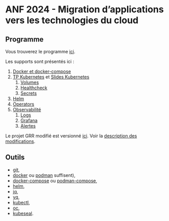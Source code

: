 # ANF 2024 - Migration d’applications vers les technologies du cloud

## Programme

Vous trouverez le programme [ici](https://indico.math.cnrs.fr/event/11850/timetable/#20241014).

Les supports sont présentés ici :

1. [Docker et docker-compose](https://plmlab.math.cnrs.fr/anf2024/grr-docker)
1. [TP Kubernetes](https://plmlab.math.cnrs.fr/anf2024/grr-kubernetes) et [Slides Kubernetes](https://plmlab.math.cnrs.fr/anf2024/grr-kubernetes/-/blob/main/slides/kubernetes/kubernetes.pdf)
    1. [Volumes](https://plmlab.math.cnrs.fr/anf2024/grr-kubernetes#volumes)
    1. [Healthcheck](https://plmlab.math.cnrs.fr/anf2024/grr-kubernetes#healthcheck)
    1. [Secrets](https://plmlab.math.cnrs.fr/anf2024/grr-kubernetes/-/blob/main/slides/secrets/secrets.pdf)
1. [Helm](https://plmlab.math.cnrs.fr/anf2024/grr-kubernetes#d%C3%A9ploiement-de-grr-avec-helm)
1. [Operators](https://plmlab.math.cnrs.fr/anf2024/operators)
1. [Observabilité](https://plmlab.math.cnrs.fr/anf2024/grr-monitoring)
    1. [Logs](https://plmlab.math.cnrs.fr/anf2024/grr-monitoring/-/blob/main/Logs)
    1. [Grafana](https://plmlab.math.cnrs.fr/anf2024/grr-monitoring/-/blob/main/Grafana)
    1. [Alertes](https://plmlab.math.cnrs.fr/anf2024/grr-monitoring/-/blob/main/alertes)

Le projet GRR modifié est versionné [ici](https://plmlab.math.cnrs.fr/anf2024/grr). Voir la [description des modifications](https://plmlab.math.cnrs.fr/anf2024/grr/-/tree/v4.3.5-docker/docker/nginx-unit?ref_type=heads).

## Outils

- [git](https://git-scm.com/book/fr/v2/Démarrage-rapide-Installation-de-Git),
- [docker](https://docs.docker.com/engine/install/) ou [podman](https://podman.io/docs/installation) suffisent),
- [docker-compose](https://docs.docker.com/compose/install/) ou [podman-compose](),
- [helm](https://helm.sh/docs/intro/install/),
- [jq](https://jqlang.github.io/jq/download),
- [yq](https://github.com/mikefarah/yq),
- [kubectl](https://kubernetes.io/fr/docs/tasks/tools/install-kubectl),
- [oc](),
- [kubeseal](https://github.com/bitnami-labs/sealed-secrets/releases).
